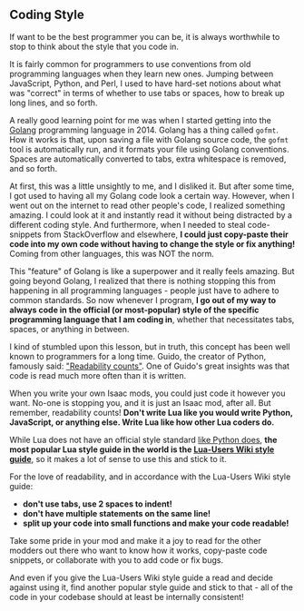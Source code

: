 ## Coding Style

If want to be the best programmer you can be, it is always worthwhile to stop to think about the style that you code in.

It is fairly common for programmers to use conventions from old programming languages when they learn new ones. Jumping between JavaScript, Python, and Perl, I used to have hard-set notions about what was "correct" in terms of whether to use tabs or spaces, how to break up long lines, and so forth.

A really good learning point for me was when I started getting into the [Golang](https://golang.org) programming language in 2014. Golang has a thing called `gofmt`. How it works is that, upon saving a file with Golang source code, the `gofmt` tool is automatically run, and it formats your file using Golang conventions. Spaces are automatically converted to tabs, extra whitespace is removed, and so forth.

At first, this was a little unsightly to me, and I disliked it. But after some time, I got used to having all my Golang code look a certain way. However, when I went out on the internet to read other people's code, I realized something amazing. I could look at it and instantly read it without being distracted by a different coding style. And furthermore, when I needed to steal code-snippets from StackOverflow and elsewhere, **I could just copy-paste their code into my own code without having to change the style or fix anything!** Coming from other languages, this was NOT the norm.

This "feature" of Golang is like a superpower and it really feels amazing. But going beyond Golang, I realized that there is nothing stopping this from happening in all programming languages - people just have to adhere to common standards. So now whenever I program, **I go out of my way to always code in the official (or most-popular) style of the specific programming language that I am coding in**, whether that necessitates tabs, spaces, or anything in between.

I kind of stumbled upon this lesson, but in truth, this concept has been well known to programmers for a long time. Guido, the creator of Python, famously said: ["Readability counts"](https://www.python.org/dev/peps/pep-0008/). One of Guido's great insights was that code is read much more often than it is written.

When you write your own Isaac mods, you could just code it however you want. No-one is stopping you, and it is just an Isaac mod, after all. But remember, readability counts! **Don't write Lua like you would write Python, JavaScript, or anything else. Write Lua like how other Lua coders do.**

While Lua does not have an official style standard [like Python does](https://www.python.org/dev/peps/pep-0008/), **the most popular Lua style guide in the world is the [Lua-Users Wiki style guide](http://lua-users.org/wiki/LuaStyleGuide)**, so it makes a lot of sense to use this and stick to it.

For the love of readability, and in accordance with the Lua-Users Wiki style guide:
  * **don't use tabs, use 2 spaces to indent!**
  * **don't have multiple statements on the same line!**
  * **split up your code into small functions and make your code readable!**

Take some pride in your mod and make it a joy to read for the other modders out there who want to know how it works, copy-paste code snippets, or collaborate with you to add code or fix bugs.

And even if you give the Lua-Users Wiki style guide a read and decide against using it, find another popular style guide and stick to that - all of the code in your codebase should at least be internally consistent!
